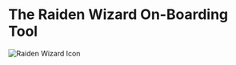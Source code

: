 # The Raiden Wizard On-Boarding Tool
![Raiden Wizard Icon](https://developer.raiden.network/images/190724-RN-Wizard_4.png)